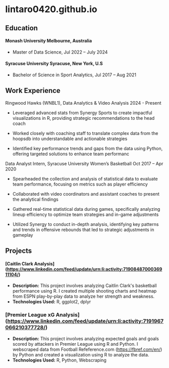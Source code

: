# lintaro0420.github.io

## Education 
#### Monash University Melbourne, Australia

- Master of Data Science, Jul 2022 – July 2024

#### Syracuse University Syracuse, New York, U.S

- Bachelor of Science in Sport Analytics, Jul 2017 – Aug 2021



## Work Experience 
Ringwood Hawks (WNBL1), Data Analytics & Video Analysis 2024 - Present

- Leveraged advanced stats from Synergy Sports to create impactful visualizations in R, providing strategic recommendations to the head coach

- Worked closely with coaching staff to translate complex data from the hoopsdb into understandable and actionable strategies

- Identified key performance trends and gaps from the data using Python, offering targeted solutions to enhance team performanc

Data Analyst Intern, Syracuse University Women’s Basketball Oct 2017 – Apr 2020

- Spearheaded the collection and analysis of statistical data to evaluate team performance, focusing on metrics such as player efficiency

- Collaborated with video coordinators and assistant coaches to present the analytical findings

- Gathered real-time statistical data during games, specifically analyzing lineup efficiency to optimize team strategies and in-game adjustments

- Utilized Synergy to conduct in-depth analysis, identifying key patterns and trends in offensive rebounds that led to strategic adjustments in gameplay

## Projects 

#### [Caitlin Clark Analysis] (https://www.linkedin.com/feed/update/urn:li:activity:7190848700036911104/)
- **Description:** This project involves analyzing Caitlin Clark's basketball performance using R. I created multiple shooting charts and heatmap from ESPN play-by-play data to analyze her strength and weakness. 
- **Technologies Used:** R, ggplot2, dplyr

### [Premier League xG Analysis] (https://www.linkedin.com/feed/update/urn:li:activity:7191967066210377728/)
- **Description:** This project involves analyzing expected goals and goals scored by attackers in Premier League using R and Python. I webscraped data from Football Refeference.com (https://fbref.com/en/) by Python and created a visualization using R to analyze the data. 
- **Technologies Used:** R, Python, Webscraping



